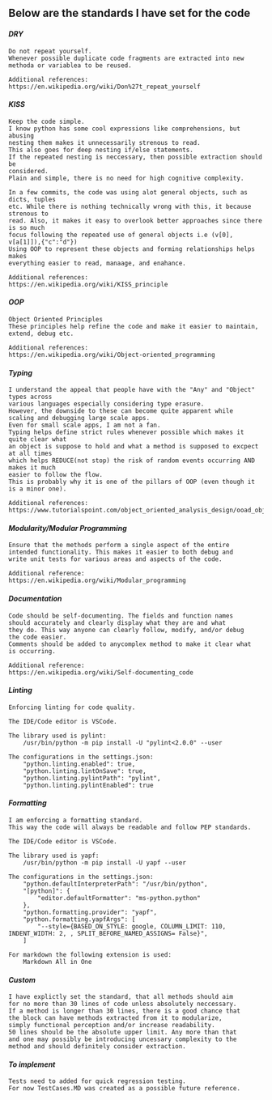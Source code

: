 ## Below are the standards I have set for the code ##

#### _DRY_ ####
    Do not repeat yourself. 
    Whenever possible duplicate code fragments are extracted into new
    methoda or variablea to be reused.

    Additional references:
    https://en.wikipedia.org/wiki/Don%27t_repeat_yourself

#### _KISS_ ####
    Keep the code simple. 
    I know python has some cool expressions like comprehensions, but abusing 
    nesting them makes it unnecessarily strenous to read.
    This also goes for deep nesting if/else statements.
    If the repeated nesting is neccessary, then possible extraction should be
    considered.
    Plain and simple, there is no need for high cognitive complexity.

    In a few commits, the code was using alot general objects, such as dicts, tuples
    etc. While there is nothing technically wrong with this, it because strenous to
    read. Also, it makes it easy to overlook better approaches since there is so much
    focus following the repeated use of general objects i.e (v[0], v[a[1]]),{"c":"d"})
    Using OOP to represent these objects and forming relationships helps makes 
    everything easier to read, manaage, and enahance.

    Additional references:
    https://en.wikipedia.org/wiki/KISS_principle

#### _OOP_ ####
    Object Oriented Principles
    These principles help refine the code and make it easier to maintain, extend, debug etc.

    Additional references:
    https://en.wikipedia.org/wiki/Object-oriented_programming

#### _Typing_ ####
    I understand the appeal that people have with the "Any" and "Object" types across
    various languages especially considering type erasure.
    However, the downside to these can become quite apparent while
    scaling and debugging large scale apps.
    Even for small scale apps, I am not a fan.
    Typing helps define strict rules whenever possible which makes it quite clear what
    an object is suppose to hold and what a method is supposed to excpect at all times
    which helps REDUCE(not stop) the risk of random events occurring AND makes it much
    easier to follow the flow.
    This is probably why it is one of the pillars of OOP (even though it is a minor one).

    Additional references:
    https://www.tutorialspoint.com/object_oriented_analysis_design/ooad_object_oriented_principles.htm

#### _Modularity/Modular Programming_ ####
    Ensure that the methods perform a single aspect of the entire
    intended functionality. This makes it easier to both debug and 
    write unit tests for various areas and aspects of the code.

    Additional reference:
    https://en.wikipedia.org/wiki/Modular_programming

#### _Documentation_ ####
    Code should be self-documenting. The fields and function names
    should accurately and clearly display what they are and what 
    they do. This way anyone can clearly follow, modify, and/or debug
    the code easier.
    Comments should be added to anycomplex method to make it clear what
    is occurring.

    Additional reference:
    https://en.wikipedia.org/wiki/Self-documenting_code

#### _Linting_ ####
    Enforcing linting for code quality.

    The IDE/Code editor is VSCode.

    The library used is pylint:
        /usr/bin/python -m pip install -U "pylint<2.0.0" --user

    The configurations in the settings.json:
        "python.linting.enabled": true,
        "python.linting.lintOnSave": true,
        "python.linting.pylintPath": "pylint",
        "python.linting.pylintEnabled": true

#### _Formatting_ ####
    I am enforcing a formatting standard.
    This way the code will always be readable and follow PEP standards.

    The IDE/Code editor is VSCode.

    The library used is yapf:
        /usr/bin/python -m pip install -U yapf --user
    
    The configurations in the settings.json:
        "python.defaultInterpreterPath": "/usr/bin/python",
        "[python]": {
            "editor.defaultFormatter": "ms-python.python"
        },
        "python.formatting.provider": "yapf",
        "python.formatting.yapfArgs": [
            "--style={BASED_ON_STYLE: google, COLUMN_LIMIT: 110, INDENT_WIDTH: 2, , SPLIT_BEFORE_NAMED_ASSIGNS= False}",
        ]
    
    For markdown the following extension is used:
        Markdown All in One

#### _Custom_ ####
    I have explictly set the standard, that all methods should aim
    for no more than 30 lines of code unless absolutely neccessary.
    If a method is longer than 30 lines, there is a good chance that
    the block can have methods extracted from it to modularize,
    simply functional perception and/or increase readability.
    50 lines should be the absolute upper limit. Any more than that
    and one may possibly be introducing uncessary complexity to the
    method and should definitely consider extraction.

#### _To implement_ ####
    Tests need to added for quick regression testing.
    For now TestCases.MD was created as a possible future reference.